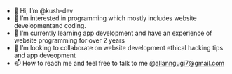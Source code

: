 - 👋 Hi, I’m @kush-dev
- 👀 I’m interested in programming which mostly includes website developmentand coding.
- 🌱 I’m currently learning app development and have an experience of website programming for over 2 years 
- 💞️ I’m looking to collaborate on website development ethical hacking tips and app deveopment
- 📫 How to reach me and feel free to talk to me @allanngugi7@gmail.com

<!---
kush-dev/kush-dev is a ✨ special ✨ repository because its `README.md` (this file) appears on your GitHub profile.
You can click the Preview link to take a look at your changes.
--->

